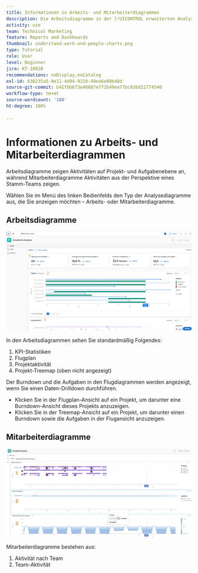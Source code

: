 ```yaml
---
title: Informationen zu Arbeits- und Mitarbeiterdiagrammen
description: Die Arbeitsdiagramme in der [!UICONTROL erweiterten Analyse] zeigen Aktivitäten auf Projekt- und Aufgabenebene an, während Mitarbeiterdiagramme Aktivitäten aus der Perspektive eines Stamm-Teams zeigen.
activity: use
team: Technical Marketing
feature: Reports and Dashboards
thumbnail: understand-work-and-people-charts.png
type: Tutorial
role: User
level: Beginner
jira: KT-10028
recommendations: noDisplay,noCatalog
exl-id: 630235a5-0e11-4d94-9210-49ea6e80b48d
source-git-commit: b41fbb673e46687e7f2b49ee77bc026d22774540
workflow-type: tm+mt
source-wordcount: '188'
ht-degree: 100%

---
```


# Informationen zu Arbeits- und Mitarbeiterdiagrammen

Arbeitsdiagramme zeigen Aktivitäten auf Projekt- und Aufgabenebene an, während Mitarbeiterdiagramme Aktivitäten aus der Perspektive eines Stamm-Teams zeigen.

Wählen Sie im Menü des linken Bedienfelds den Typ der Analysediagramme aus, die Sie anzeigen möchten – Arbeits- oder Mitarbeiterdiagramme.

## Arbeitsdiagramme

![Ein Bild der Suche nach [!UICONTROL Analyse]-Funktionen in [!DNL Workfront Classic]](assets/section-1-1.png)

In den Arbeitsdiagrammen sehen Sie standardmäßig Folgendes:

1. KPI-Statistiken
1. Flugplan
1. Projektaktivität
1. Projekt-Treemap (oben nicht angezeigt)

Der Burndown und die Aufgaben in den Flugdiagrammen werden angezeigt, wenn Sie einen Daten-Drilldown durchführen.

* Klicken Sie in der Flugplan-Ansicht auf ein Projekt, um darunter eine Burndown-Ansicht dieses Projekts anzuzeigen.
* Klicken Sie in der Treemap-Ansicht auf ein Projekt, um darunter einen Burndown sowie die Aufgaben in der Flugansicht anzuzeigen.

## Mitarbeiterdiagramme

![Ein Bild mit der Suche nach der [!UICONTROL Analyse]-Funktion in [!DNL Workfront Classic]](assets/section-1-2.png)

Mitarbeiterdiagramme bestehen aus:

1. Aktivität nach Team
1. Team-Aktivität
